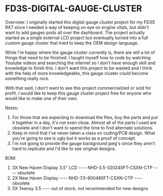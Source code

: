 # FD3S-DIGITAL-GAUGE-CLUSTER

Overview:
I originally started this digital gauge cluster project for my FD3S RX7 since I needed a way of keeping on eye on engine vitals, but didn't want to add gauges pods all over the dashboard. The project actually started as a single external LCD project but eventually turned into a full custom gauge cluster that tried to keep the OEM design language. 

While I'm happy where the gauge cluster currently is, there are still a lot of things that need to be finished. I taught myself how to code by watching Youtube videos and searching the internet so I don't have enough skill and knowledge to finish this. I don't want this project to be wasted and I think with the help of more knowledgeable, this gauge cluster could become something really nice. 

With that said, I don't want to see this project commercialized or sold for profit. I would like to keep this gauge cluster project free for anyone who would like to make one of their own.

Notes:
1. For those that are expecting to download the files, buy the parts and put it together in a day, it's not even close. Almost all of the parts I used are obsolete and I don't want to spend the time to find alternate solutions.
2. Keep in mind that I've never taken a class on coding/PCB design. What you're going to see is ugly but it works as a proof of concept.
3. I'm not going to provide the gauge background jpeg's since they aren't hard to replicate and I'd like to see original designs.

BOM:
1. 3X New Haven Display 3.5" LCD ---- NHD-3.5-320240FT-CSXN-CTP ---- obsolete
2. 2X New Haven Display ---- NHD-7.0-800480FT-CSXN-CTP ---- obsolete
3. 5X Teensy 3.5 ---- out of stock, not recommended for new designs
